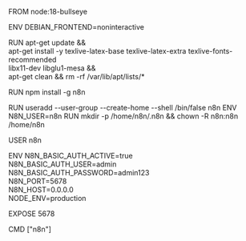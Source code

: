FROM node:18-bullseye

ENV DEBIAN_FRONTEND=noninteractive

RUN apt-get update && \
    apt-get install -y texlive-latex-base texlive-latex-extra texlive-fonts-recommended \
    libx11-dev libglu1-mesa && \
    apt-get clean && rm -rf /var/lib/apt/lists/*

RUN npm install -g n8n

RUN useradd --user-group --create-home --shell /bin/false n8n
ENV N8N_USER=n8n
RUN mkdir -p /home/n8n/.n8n && chown -R n8n:n8n /home/n8n

USER n8n

ENV N8N_BASIC_AUTH_ACTIVE=true \
    N8N_BASIC_AUTH_USER=admin \
    N8N_BASIC_AUTH_PASSWORD=admin123 \
    N8N_PORT=5678 \
    N8N_HOST=0.0.0.0 \
    NODE_ENV=production

EXPOSE 5678

CMD ["n8n"]
